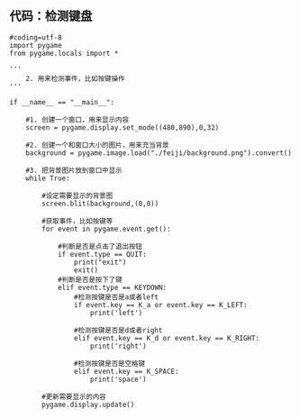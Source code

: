 ## 代码：检测键盘

    #coding=utf-8
    import pygame
    from pygame.locals import *

    '''
        2. 用来检测事件，比如按键操作
    '''

    if __name__ == "__main__":

        #1. 创建一个窗口，用来显示内容
        screen = pygame.display.set_mode((480,890),0,32)

        #2. 创建一个和窗口大小的图片，用来充当背景
        background = pygame.image.load("./feiji/background.png").convert()

        #3. 把背景图片放到窗口中显示
        while True:

            #设定需要显示的背景图
            screen.blit(background,(0,0))

            #获取事件，比如按键等
            for event in pygame.event.get():

                #判断是否是点击了退出按钮
                if event.type == QUIT:
                    print("exit")
                    exit()
                #判断是否是按下了键
                elif event.type == KEYDOWN:
                    #检测按键是否是a或者left
                    if event.key == K_a or event.key == K_LEFT:
                        print('left')

                    #检测按键是否是d或者right
                    elif event.key == K_d or event.key == K_RIGHT:
                        print('right')

                    #检测按键是否是空格键
                    elif event.key == K_SPACE:
                        print('space')

            #更新需要显示的内容
            pygame.display.update()
